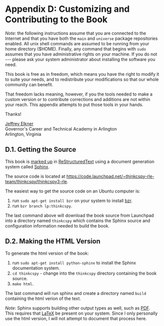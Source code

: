# Appendix D: Customizing and Contributing to the Book

*Note:* the following instructions assume that you are connected to the Internet and that you have both the `main` and `universe` package repositories enabled. All unix shell commands are assumed to be running from your home directory ($HOME). Finally, any command that begins with `sudo` assumes that you have administrative rights on your machine. If you do not --- please ask your system administrator about installing the software you need.

This book is free as in freedom, which means you have the right to modify it to suite your needs, and to redistribute your modifications so that our whole community can benefit.

That freedom lacks meaning, however, if you the tools needed to make a custom version or to contribute corrections and additions are not within your reach. This appendix attempts to put those tools in your hands.

Thanks!

[Jeffrey Elkner](mailto:jeff@elkner.net)  
Governor's Career and Technical Academy in Arlington  
Arlington, Virginia

## D.1. Getting the Source

This book is [marked up](http://en.wikipedia.org/wiki/Markup_language) in [ReStructuredText](http://en.wikipedia.org/wiki/ReStructuredText) using a document generation system called [Sphinx](http://en.wikipedia.org/wiki/Sphinx_%28documentation_generator%29).

The source code is located at https://code.launchpad.net/~thinkcspy-rle-team/thinkcspy/thinkcspy3-rle.

The easiest way to get the source code on an Ubuntu computer is:

1.  run `sudo apt-get install bzr` on your system to install
    [bzr](http://en.wikipedia.org/wiki/Bazaar_%28software%29).
2.  run `bzr branch lp:thinkcspy`.

The last command above will download the book source from Launchpad into a directory named `thinkcspy` which contains the Sphinx source and configuration information needed to build the book.

## D.2. Making the HTML Version

To generate the html version of the book:

1.  run `sudo apt-get install python-sphinx` to install the Sphinx
    documentation system.
2.  `cd thinkcspy` - change into the `thinkcspy` directory containing
    the book source.
3.  `make html`.

The last command will run sphinx and create a directory named `build` containing the html verion of the text.

*Note*: Sphinx supports building other output types as well, such as [PDF](http://en.wikipedia.org/wiki/PDF). This requires that [LaTeX](http://en.wikipedia.org/wiki/LaTeX) be present on your system. Since I only personally use the html version, I will not attempt to document that process here.
